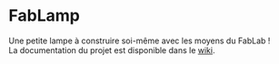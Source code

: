 # FabLamp
Une petite lampe à construire soi-même avec les moyens du FabLab !    
La documentation du projet est disponible dans le [wiki](https://github.com/FabLabChene20/FabLamp/wiki).
